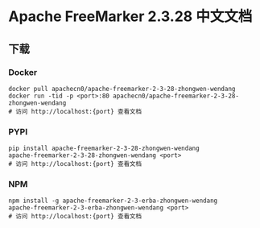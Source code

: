 # Apache FreeMarker 2.3.28 中文文档

## 下载

### Docker

```
docker pull apachecn0/apache-freemarker-2-3-28-zhongwen-wendang
docker run -tid -p <port>:80 apachecn0/apache-freemarker-2-3-28-zhongwen-wendang
# 访问 http://localhost:{port} 查看文档
```

### PYPI

```
pip install apache-freemarker-2-3-28-zhongwen-wendang
apache-freemarker-2-3-28-zhongwen-wendang <port>
# 访问 http://localhost:{port} 查看文档
```

### NPM

```
npm install -g apache-freemarker-2-3-erba-zhongwen-wendang
apache-freemarker-2-3-erba-zhongwen-wendang <port>
# 访问 http://localhost:{port} 查看文档
```